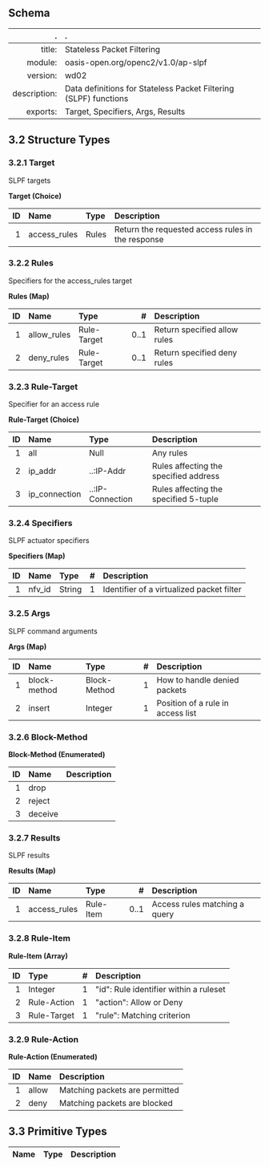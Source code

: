 <!-- Generated from schema\slpf.jadn, Fri Jul 13 15:04:40 2018-->
## Schema
 .  | .
 ---:|:---
title: |Stateless Packet Filtering
module: |oasis-open.org/openc2/v1.0/ap-slpf
version: |wd02
description: |Data definitions for Stateless Packet Filtering (SLPF) functions
exports: |Target, Specifiers, Args, Results

## 3.2 Structure Types

### 3.2.1 Target
SLPF targets

**Target (Choice)**

ID|Name|Type|Description
---:|:---|:---|:---
1|access_rules|Rules|Return the requested access rules in the response

### 3.2.2 Rules
Specifiers for the access_rules target

**Rules (Map)**

ID|Name|Type|#|Description
---:|:---|:---|---:|:---
1|allow_rules|Rule-Target|0..1|Return specified allow rules
2|deny_rules|Rule-Target|0..1|Return specified deny rules

### 3.2.3 Rule-Target
Specifier for an access rule

**Rule-Target (Choice)**

ID|Name|Type|Description
---:|:---|:---|:---
1|all|Null|Any rules
2|ip_addr|..:IP-Addr|Rules affecting the specified address
3|ip_connection|..:IP-Connection|Rules affecting the specified 5-tuple

### 3.2.4 Specifiers
SLPF actuator specifiers

**Specifiers (Map)**

ID|Name|Type|#|Description
---:|:---|:---|---:|:---
1|nfv_id|String|1|Identifier of a virtualized packet filter

### 3.2.5 Args
SLPF command arguments

**Args (Map)**

ID|Name|Type|#|Description
---:|:---|:---|---:|:---
1|block-method|Block-Method|1|How to handle denied packets
2|insert|Integer|1|Position of a rule in access list

### 3.2.6 Block-Method


**Block-Method (Enumerated)**

ID|Name|Description
---:|:---|:---
1|drop|
2|reject|
3|deceive|

### 3.2.7 Results
SLPF results

**Results (Map)**

ID|Name|Type|#|Description
---:|:---|:---|---:|:---
1|access_rules|Rule-Item|0..1|Access rules matching a query

### 3.2.8 Rule-Item


**Rule-Item (Array)**

ID|Type|#|Description
---:|:---|---:|:---
1|Integer|1|"id": Rule identifier within a ruleset
2|Rule-Action|1|"action": Allow or Deny
3|Rule-Target|1|"rule": Matching criterion

### 3.2.9 Rule-Action


**Rule-Action (Enumerated)**

ID|Name|Description
---:|:---|:---
1|allow|Matching packets are permitted
2|deny|Matching packets are blocked

## 3.3 Primitive Types


Name|Type|Description
:---|:---|:---

